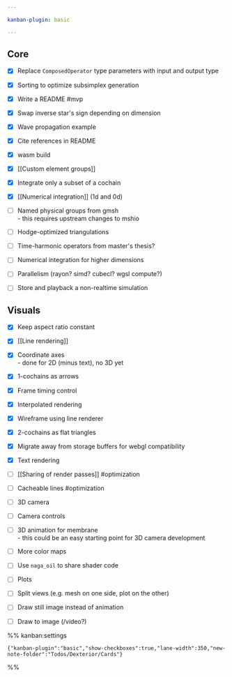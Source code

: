 ```yaml
---

kanban-plugin: basic

---
```


## Core

- [x] Replace `ComposedOperator` type parameters with input and output type
- [x] Sorting to optimize subsimplex generation
- [x] Write a README #mvp
- [x] Swap inverse star's sign depending on dimension
- [x] Wave propagation example
- [x] Cite references in README
- [x] wasm build
- [x] [[Custom element groups]]
- [x] Integrate only a subset of a cochain
- [x] [[Numerical integration]] (1d and 0d)
- [ ] Named physical groups from gmsh<br>- this requires upstream changes to mshio
- [ ] Hodge-optimized triangulations
- [ ] Time-harmonic operators from master's thesis?
- [ ] Numerical integration for higher dimensions
- [ ] Parallelism (rayon? simd? cubecl? wgsl compute?)
- [ ] Store and playback a non-realtime simulation


## Visuals

- [x] Keep aspect ratio constant
- [x] [[Line rendering]]
- [x] Coordinate axes<br>- done for 2D (minus text), no 3D yet
- [x] 1-cochains as arrows
- [x] Frame timing control
- [x] Interpolated rendering
- [x] Wireframe using line renderer
- [x] 2-cochains as flat triangles
- [x] Migrate away from storage buffers for webgl compatibility
- [x] Text rendering
- [ ] [[Sharing of render passes]] #optimization
- [ ] Cacheable lines #optimization
- [ ] 3D camera
- [ ] Camera controls
- [ ] 3D animation for membrane<br>- this could be an easy starting point for 3D camera development
- [ ] More color maps
- [ ] Use `naga_oil` to share shader code
- [ ] Plots
- [ ] Split views (e.g. mesh on one side, plot on the other)
- [ ] Draw still image instead of animation
- [ ] Draw to image (/video?)




%% kanban:settings
```
{"kanban-plugin":"basic","show-checkboxes":true,"lane-width":350,"new-note-folder":"Todos/Dexterior/Cards"}
```
%%